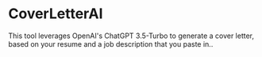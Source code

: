 # CoverLetterAI
This tool leverages OpenAI's ChatGPT 3.5-Turbo to generate a cover letter, based on your resume and a job description that you paste in..
